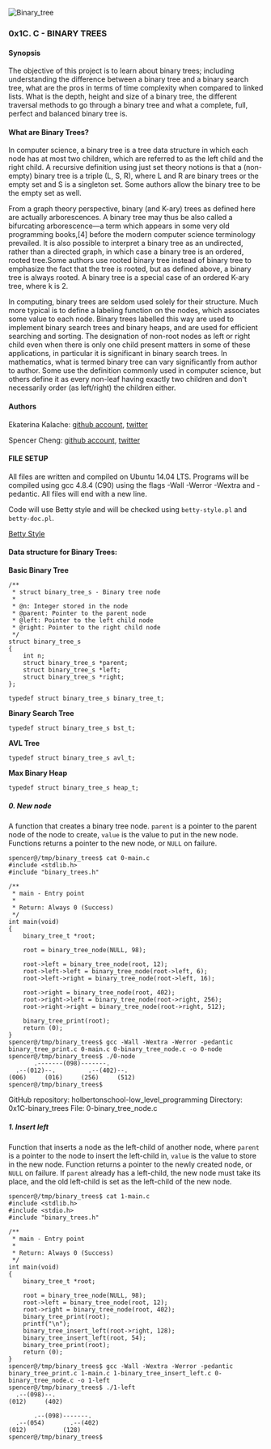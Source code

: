 ![Binary_tree](http://68.media.tumblr.com/4efcd73bd87ef39e41e149d4820084e7/tumblr_nia6bqA3BB1s7sbgzo1_1280.jpg)

### 0x1C. C - BINARY TREES

#### Synopsis
The objective of this project is to learn about binary trees; including understanding the difference between a binary tree and a binary search tree, what are the pros in terms of time complexity when compared to linked lists. What is the depth, height and size of a binary tree, the different traversal methods to go through a binary tree and what a complete, full, perfect and balanced binary tree is.

#### What are Binary Trees?

In computer science, a binary tree is a tree data structure in which each node has at most two children, which are referred to as the left child and the right child. A recursive definition using just set theory notions is that a (non-empty) binary tree is a triple (L, S, R), where L and R are binary trees or the empty set and S is a singleton set. Some authors allow the binary tree to be the empty set as well.

From a graph theory perspective, binary (and K-ary) trees as defined here are actually arborescences. A binary tree may thus be also called a bifurcating arborescence—a term which appears in some very old programming books,[4] before the modern computer science terminology prevailed. It is also possible to interpret a binary tree as an undirected, rather than a directed graph, in which case a binary tree is an ordered, rooted tree.Some authors use rooted binary tree instead of binary tree to emphasize the fact that the tree is rooted, but as defined above, a binary tree is always rooted. A binary tree is a special case of an ordered K-ary tree, where k is 2.

In computing, binary trees are seldom used solely for their structure. Much more typical is to define a labeling function on the nodes, which associates some value to each node. Binary trees labelled this way are used to implement binary search trees and binary heaps, and are used for efficient searching and sorting. The designation of non-root nodes as left or right child even when there is only one child present matters in some of these applications, in particular it is significant in binary search trees. In mathematics, what is termed binary tree can vary significantly from author to author. Some use the definition commonly used in computer science, but others define it as every non-leaf having exactly two children and don't necessarily order (as left/right) the children either.

#### Authors

Ekaterina Kalache: [github account](https://github.com/KatyaKalache), [twitter](https://twitter.com/KatyaKalache)

Spencer Cheng: [github account](https://github.com/spencerhcheng), [twitter](https://twitter.com/spencerhcheng)


#### FILE SETUP
All files are written and compiled on Ubuntu 14.04 LTS. Programs will be compiled using gcc 4.8.4 (C90) using the flags -Wall -Werror -Wextra and -pedantic. All files will end with a new line.

Code will use Betty style and will be checked using `betty-style.pl` and `betty-doc.pl`.

<a href="https://github.com/holbertonschool/Betty">Betty Style</a>

#### Data structure for Binary Trees:

<b> Basic Binary Tree </b>
```
/**
 * struct binary_tree_s - Binary tree node
 *
 * @n: Integer stored in the node
 * @parent: Pointer to the parent node
 * @left: Pointer to the left child node
 * @right: Pointer to the right child node
 */
struct binary_tree_s
{
    int n;
    struct binary_tree_s *parent;
    struct binary_tree_s *left;
    struct binary_tree_s *right;
};

typedef struct binary_tree_s binary_tree_t;
```

<b>Binary Search Tree</b>
```
typedef struct binary_tree_s bst_t;
```

<b>AVL Tree</b>
```
typedef struct binary_tree_s avl_t;
```

<b>Max Binary Heap</b>
```
typedef struct binary_tree_s heap_t;
```

##### 0. New node
A function that creates a binary tree node. `parent` is a pointer to the parent node of the node to create, `value` is the value to put in the new node. Functions returns a pointer to the new node, or `NULL` on failure.

```
spencer@/tmp/binary_trees$ cat 0-main.c 
#include <stdlib.h>
#include "binary_trees.h"

/**
 * main - Entry point
 *
 * Return: Always 0 (Success)
 */
int main(void)
{
    binary_tree_t *root;

    root = binary_tree_node(NULL, 98);

    root->left = binary_tree_node(root, 12);
    root->left->left = binary_tree_node(root->left, 6);
    root->left->right = binary_tree_node(root->left, 16);

    root->right = binary_tree_node(root, 402);
    root->right->left = binary_tree_node(root->right, 256);
    root->right->right = binary_tree_node(root->right, 512);

    binary_tree_print(root);
    return (0);
}
spencer@/tmp/binary_trees$ gcc -Wall -Wextra -Werror -pedantic binary_tree_print.c 0-main.c 0-binary_tree_node.c -o 0-node
spencer@/tmp/binary_trees$ ./0-node
       .-------(098)-------.
  .--(012)--.         .--(402)--.
(006)     (016)     (256)     (512)
spencer@/tmp/binary_trees$
```

GitHub repository: holbertonschool-low_level_programming
Directory: 0x1C-binary_trees
File: 0-binary_tree_node.c

##### 1. Insert left
Function that inserts a node as the left-child of another node, where `parent` is a pointer to the node to insert the left-child in, `value` is the value to store in the new node. Function returns a pointer to the newly created node, or `NULL` on failure. If `parent` already has a left-child, the new node must take its place, and the old left-child is set as the left-child of the new node.

```
spencer@/tmp/binary_trees$ cat 1-main.c 
#include <stdlib.h>
#include <stdio.h>
#include "binary_trees.h"

/**
 * main - Entry point
 *
 * Return: Always 0 (Success)
 */
int main(void)
{
    binary_tree_t *root;

    root = binary_tree_node(NULL, 98);
    root->left = binary_tree_node(root, 12);
    root->right = binary_tree_node(root, 402);
    binary_tree_print(root);
    printf("\n");
    binary_tree_insert_left(root->right, 128);
    binary_tree_insert_left(root, 54);
    binary_tree_print(root);
    return (0);
}
spencer@/tmp/binary_trees$ gcc -Wall -Wextra -Werror -pedantic binary_tree_print.c 1-main.c 1-binary_tree_insert_left.c 0-binary_tree_node.c -o 1-left
spencer@/tmp/binary_trees$ ./1-left
  .--(098)--.
(012)     (402)

       .--(098)-------.
  .--(054)       .--(402)
(012)          (128)                                            
spencer@/tmp/binary_trees$
```



